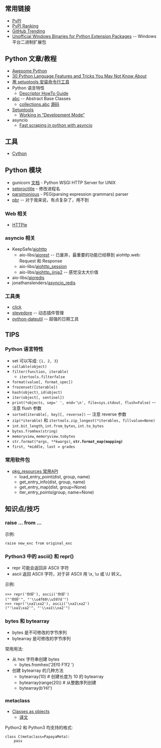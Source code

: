 ## 常用链接

* [PyPI](https://pypi.python.org/pypi)
* [PyPI Ranking](http://pypi-ranking.info/alltime)
* [GitHub Trending](https://github.com/trending?l=python&since=monthly)
* [Unofficial Windows Binaries for Python Extension Packages](http://www.lfd.uci.edu/~gohlke/pythonlibs/) -- Windows 平台二进制扩展包

## Python 文章/教程

* [Awesome Python](https://github.com/vinta/awesome-python)
* [30 Python Language Features and Tricks You May Not Know About](http://sahandsaba.com/thirty-python-language-features-and-tricks-you-may-not-know.html)
* [用 setuptools 安装命令行工具](http://click.pocoo.org/4/setuptools/)
* Python 语言特性
  * [Descriptor HowTo Guide](https://docs.python.org/3.4/howto/descriptor.html)
* [abc](https://docs.python.org/3.4/library/abc.html) -- Abstract Base Classes
  * [collections.abc](https://docs.python.org/3.4/library/collections.abc.html#collections-abstract-base-classes) [源码](https://hg.python.org/cpython/file/3.4/Lib/_collections_abc.py)
* [Setuptools](http://pythonhosted.org/setuptools/)
  * [Working in “Development Mode”](https://packaging.python.org/en/latest/distributing.html#working-in-development-mode)
* asyncio
  * [Fast scraping in python with asyncio](http://compiletoi.net/fast-scraping-in-python-with-asyncio.html)

## 工具

* [Cython](http://cython.org/)

## Python 模块

* gunicorn [文档](http://docs.gunicorn.org/) - Python WSGI HTTP Server for UNIX
* [setproctitle](http://pypi.python.org/pypi/setproctitle) - 修改进程名
* [parsimonious](https://github.com/erikrose/parsimonious) - PEG(parsing expression grammars) parser
* [pbr](https://pypi.python.org/pypi/pbr) -- 对于我来说，有点复杂了，用不到

### Web 相关

* [HTTPie](https://github.com/jakubroztocil/httpie)

### asyncio 相关

* KeepSafe/[aiohttp](https://github.com/KeepSafe/aiohttp)
  * aio-libs/[aiorest](https://github.com/aio-libs/aiorest) -- 已废弃，最重要的功能已经移到 aiohttp.web: Request 和 Response
  * aio-libs/[aiohttp_session](https://github.com/aio-libs/aiohttp_session)
  * aio-libs/[aiohttp_jinja2](https://github.com/aio-libs/aiohttp_jinja2) -- 感觉没太大价值
* aio-libs/[aioredis](https://github.com/aio-libs/aioredis)
* jonathanslenders/[asyncio_redis](https://github.com/jonathanslenders/asyncio-redis)

### 工具类

* [click](http://click.pocoo.org/)
* [stevedore](https://github.com/openstack/stevedore) -- 动态插件管理
* [python-dateutil](https://github.com/dateutil/dateutil/) -- 超强的日期工具


## TIPS

### Python 语言特性

* set 可以写成: `{1, 2, 3}`
* `callable(object)`
* `filter(function, iterable)`
  - `itertools.filterfalse`
* `format(value[, format_spec])`
* `frozenset([iterable])`
* `hash(object)`, `id(object)`
* `iter(object[, sentinel])`
* `print(*objects, sep=' ', end='\n', file=sys.stdout, flush=False)` -- 注意 flush 参数
* `sorted(iterable[, key][, reverse])` -- 注意 reverse 参数
* `zip(*iterable)` 和 `itertools.zip_longest(*iterables, fillvalue=None)`
* `int.bit_length`, `int.from_bytes`, `int.to_bytes`
* `bytes.fromhex(string)`
* `memoryview`, `memoryview.tobytes`
* `str.format(*args, **kwargs)`, **`str.format_map(mapping)`**
* `first, *middle, last = grades`

### 常用软件包

* [pkg_resources 常用API](https://pythonhosted.org/setuptools/pkg_resources.html#convenience-api)
  - load_entry_point(dist, group, name)
  - get_entry_info(dist, group, name)
  - get_entry_map(dist, group=None)
  - iter_entry_points(group, name=None)

## 知识点/技巧


### raise ... from ...

示例:

    raise new_exc from original_exc

### Python3 中的 ascii() 和 repr()

* repr 可能会返回非 ASCII 字符
* ascii 返回 ASCII 字符，对于非 ASCII 用 \x, \u 或 \U 转义。

示例:

    >>> repr('你好'), ascii('你好')
    ("'你好'", "'\\u4f60\\u597d'")
    >>> repr('\xa1\xa2'), ascii('\xa1\xa2')
    ("'\xa1\xa2'", "'\\xa1\\xa2'")

### bytes 和 bytearray

* bytes 是不可修改的字节序列
* bytearray 是可修改的字节序列

常用用法:

* 从 hex 字符串创建 bytes
  - bytes.fromhex('2Ef0 F1f2  ')
* 创建 bytearray 的几种方法
  - bytearray(10)  # 创建长度为 10 的 bytearray
  - bytearray(range(20)) # 从整数序列创建
  - bytearray(b'Hi!')

### metaclass

* [Classes as objects](http://stackoverflow.com/questions/100003/what-is-a-metaclass-in-python#answer-6581949)
  - [译文](http://blog.jobbole.com/21351/)

Python2 和 Python3 均支持的格式:

    class C(metaclass=PapayaMeta):
        pass
